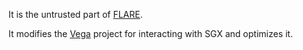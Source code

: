 It is the untrusted part of [FLARE](https://github.com/tsinghua-ideal/flare). 

It modifies the [Vega](https://github.com/rajasekarv/vega) project for interacting with SGX and optimizes it.
